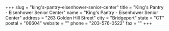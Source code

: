 +++
slug = "king's-pantry-eisenhower-senior-center"
title = "King's Pantry - Eisenhower Senior Center"
name = "King's Pantry - Eisenhower Senior Center"
address = "263 Golden Hill Street"
city = "Bridgeport"
state = "CT"
postal = "06604"
website = ""
phone = "203-576-0522"
fax = ""
+++
